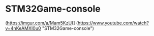 # STM32Game-console
(https://imgur.com/a/Mam5KzU)]
(https://www.youtube.com/watch?v=4nKeAMXI0u0 "STM32Game-console")   
